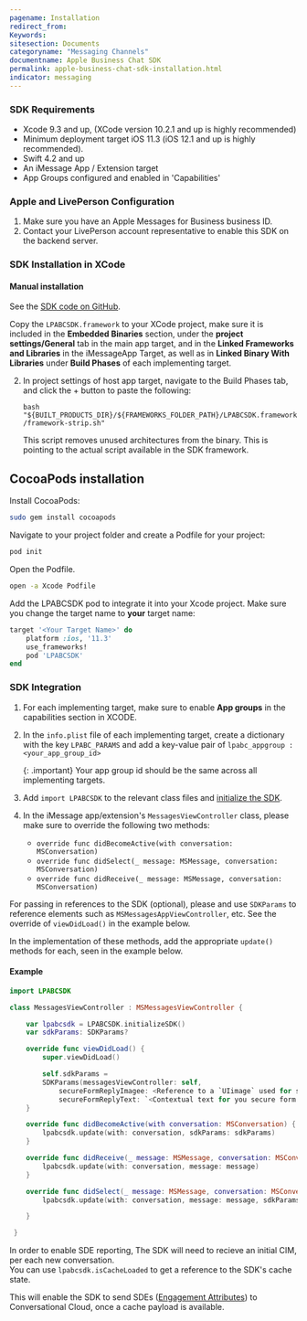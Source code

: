 ```yaml
---
pagename: Installation
redirect_from:
Keywords:
sitesection: Documents
categoryname: "Messaging Channels"
documentname: Apple Business Chat SDK
permalink: apple-business-chat-sdk-installation.html
indicator: messaging
---
```


### SDK Requirements

- Xcode 9.3 and up, (XCode version 10.2.1 and up is highly recommended)
- Minimum deployment target iOS 11.3 (iOS 12.1 and up is highly recommended).
- Swift 4.2 and up
- An iMessage App / Extension target
- App Groups configured and enabled in 'Capabilities'

### Apple and LivePerson Configuration

1. Make sure you have an Apple Messages for Business business ID.
2. Contact your LivePerson account representative to enable this SDK on the backend server.

### SDK Installation in XCode

#### Manual installation

See the [SDK code on GitHub](https://github.com/LivePersonInc/lpabcsdk).

Copy the `LPABCSDK.framework` to your XCode project, make sure it is included in the **Embedded Binaries** section, under the **project settings/General** tab in the main app target, and in the **Linked Frameworks and Libraries** in the iMessageApp Target, as well as in **Linked Binary With Libraries** under **Build Phases** of each implementing target.

 
2. In project settings of host app target, navigate to the Build Phases tab, and click the + button to paste the following:

   `bash "${BUILT_PRODUCTS_DIR}/${FRAMEWORKS_FOLDER_PATH}/LPABCSDK.framework/framework-strip.sh"`

   This script removes unused architectures from the binary. This is pointing to the actual script available in the SDK framework.

## CocoaPods installation
 
Install CocoaPods:

  ```bash
  sudo gem install cocoapods
  ```

Navigate to your project folder and create a Podfile for your project:

  ```bash
  pod init
  ```

Open the Podfile.

  ```bash
  open -a Xcode Podfile
  ```

Add the LPABCSDK pod to integrate it into your Xcode project. Make sure you change the target name to **your** target name:

  ```ruby
  target '<Your Target Name>' do
      platform :ios, '11.3'
      use_frameworks!
      pod 'LPABCSDK'
  end
  ```

### SDK Integration

1. For each implementing target, make sure to enable **App groups** in the capabilities section in XCODE.

2. In the `info.plist` file of each implementing target, create a dictionary with the key `LPABC_PARAMS` and add a key-value pair of `lpabc_appgroup : <your_app_group_id>`

    {: .important}
    Your app group id should be the same across all implementing targets.

3. Add `import LPABCSDK` to the relevant class files and [initialize the SDK](apple-messages-for-business-sdk-implementation.html#initializing-the-sdk).

 
4. In the iMessage app/extension's `MessagesViewController` class, please make sure to override the following two methods:

   - `override func didBecomeActive(with conversation: MSConversation)`
   - `override func didSelect(_ message: MSMessage, conversation: MSConversation)`
   - `override func didReceive(_ message: MSMessage, conversation: MSConversation)`
 
For passing in references to the SDK (optional), please and use `SDKParams` to reference elements such as `MSMessagesAppViewController`, etc. See the override of `viewDidLoad()` in the example below.

In the implementation of these methods, add the appropriate `update()` methods for each, seen in the example below.

#### Example

```swift
import LPABCSDK

class MessagesViewController : MSMessagesViewController {

    var lpabcsdk = LPABCSDK.initializeSDK()
    var sdkParams: SDKParams?

    override func viewDidLoad() {
        super.viewDidLoad()

        self.sdkParams =
        SDKParams(messagesViewController: self,
            secureFormReplyImagee: <Reference to a `UIimage` used for s secure form reply message MSMessageLayout image>,
            secureFormReplyText: `<Contextual text for you secure form reply message in Live Engage>`)
    }

    override func didBecomeActive(with conversation: MSConversation) {
        lpabcsdk.update(with: conversation, sdkParams: sdkParams)
    }

    override func didReceive(_ message: MSMessage, conversation: MSConversation) {
        lpabcsdk.update(with: conversation, message: message)
    }

    override func didSelect(_ message: MSMessage, conversation: MSConversation) {
        lpabcsdk.update(with: conversation, message: message, sdkParams: sdkParams)

    }

 }
   ```
  
In order to enable SDE reporting, The SDK will need to recieve an initial CIM, per each new conversation.   
   You can use `lpabcsdk.isCacheLoaded` to get a reference to the SDK's cache state.

   This will enable the SDK to send SDEs ([Engagement Attributes](engagement-attributes-types-of-engagement-attributes.html)) to Conversational Cloud, once a cache payload is available.
 
